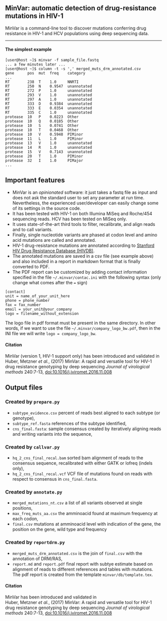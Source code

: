 ## MinVar: automatic detection of drug-resistance mutations in HIV-1

MinVar is a command-line tool to discover mutations conferring drug resistance
in HIV-1 and HCV populations using deep sequencing data.

----

#### The simplest example

    [user@host ~]$ minvar -f sample_file.fastq
    ... a few minutes later ...
    [user@host ~]$ column -t -s ',' merged_muts_drm_annotated.csv
    gene      pos  mut  freq    category
    ...
    RT        238  T    1.0     NNRTI
    RT        250  N    0.9547  unannotated
    RT        272  P    1.0     unannotated
    RT        293  V    1.0     unannotated
    RT        297  A    1.0     unannotated
    RT        333  D    0.9384  unannotated
    RT        333  E    0.0354  unannotated
    RT        335  C    1.0     unannotated
    protease  10   P    0.0223  Other
    protease  10   Q    0.0185  Other
    protease  10   S    0.0741  Other
    protease  10   T    0.0468  Other
    protease  10   V    0.5948  PIMinor
    protease  11   L    1.0     PIMinor
    protease  13   V    1.0     unannotated
    protease  14   R    1.0     unannotated
    protease  15   V    0.7143  unannotated
    protease  20   T    1.0     PIMinor
    protease  32   I    1.0     PIMajor
    ...

## Important features

- MinVar is an _opinionated_ software: it just takes a fastq file as input and
  does not ask the standard user to set any parameter at run time. Nevertheless,
  the experienced user/developer can easily change some of its settings in the
  source code.
- It has been tested with HIV-1 on both Illumina MiSeq and Roche/454 sequencing
  reads. HCV has been tested on MiSeq only.
- It uses state-of-the-art third tools to filter, recalibrate, and align reads
  and to call variants.
- Finally, single nucleotide variants are phased at codon level and
  amino acid mutations are called and annotated.
- HIV-1 drug-resistance mutations are annotated according to
  [Stanford HIV Drug Resistance Database (HIVDB)](https://hivdb.stanford.edu).
- The annotated mutations are saved in a csv file (see example above) and also
  included in a report in markdown format that is finally converted to PDF.
- The PDF report can be customized by adding contact information specified in the
  file `~/.minvar/contac.ini` with the following syntax (only change what comes
  after the `=` sign)

```
[contact]
unit = name_of_your_unit_here
phone = phone_number
fax = fax_number
email = your_unit@your_company
logo = filename_without_extension
```

The logo file in pdf format must be present in the same directory. In other words,
if we want to use the file `~/.minvar/company_logo_bw.pdf`, then in the INI file we
will write `logo = company_logo_bw`.

#### Citation

MinVar (version 1, HIV-1 support only) has been introduced and validated in  
Huber, Metzner _et al._, (2017) MinVar: A rapid and versatile tool for HIV-1
drug resistance genotyping by deep sequencing _Journal of virological methods_
240:7-13, [doi:10.1016/j.jviromet.2016.11.008](http://dx.doi.org/10.1016/j.jviromet.2016.11.008)


## Output files

### Created by `prepare.py`

- `subtype_evidence.csv` percent of reads best aligned to each subtype (or
  genotype),
- `subtype_ref.fasta` references of the subtype identified,
- `cns_final.fasta`: sample consensus created by iteratively aligning reads and
  writing variants into the sequence,

### Created by `callvar.py`

- `hq_2_cns_final_recal.bam` sorted bam alignment of reads to the consensus
  sequence, recalibrated with either GATK or lofreq (indels only),
- `hq_2_cns_final_recal.vcf` VCF file of mutations found on reads with respect
  to consensus in `cns_final.fasta`.

### Created by `annotate.py`

- `merged_mutations_nt.csv` a list of all variants observed at single positions,
- `max_freq_muts_aa.csv` the amminoacid found at maximum frequency at each codon,
- `final.csv` mutations at amminoacid level with indication of
  the gene, the position on the gene, wild type and frequency

### Created by `reportdrm.py`

- `merged_muts_drm_annotated.csv` is the join of `final.csv` with the annotation
  of DRM/RAS,
- `report.md` and `report.pdf` final report with subtye estimate based on
  alignment of reads to different references and tables with mutations. The
  pdf report is created from the template `minvar/db/template.tex`.

#### Citation

MinVar has been introduced and validated in  
Huber, Metzner _et al._, (2017) MinVar: A rapid and versatile tool for HIV-1
drug resistance genotyping by deep sequencing _Journal of virological methods_
240:7-13, [doi:10.1016/j.jviromet.2016.11.008](http://dx.doi.org/10.1016/j.jviromet.2016.11.008)
